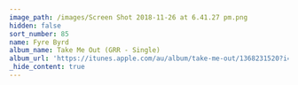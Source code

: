 ```yaml
---
image_path: /images/Screen Shot 2018-11-26 at 6.41.27 pm.png
hidden: false
sort_number: 85
name: Fyre Byrd
album_name: Take Me Out (GRR - Single)
album_url: 'https://itunes.apple.com/au/album/take-me-out/1368231520?i=1368232169'
_hide_content: true
---
```


